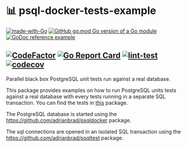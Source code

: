 # 📊 psql-docker-tests-example
[![made-with-Go](https://img.shields.io/badge/Made%20with-Go-1f425f.svg)](https://go.dev/)
[![GitHub go.mod Go version of a Go module](https://img.shields.io/github/go-mod/go-version/adrianbrad/psql-docker-tests-example)](https://github.com/adrianbrad/psql-docker-tests-example)
[![GoDoc reference example](https://img.shields.io/badge/godoc-reference-blue.svg)](https://godoc.org/adrianbrad/psql-docker-tests-example)

[![CodeFactor](https://www.codefactor.io/repository/github/adrianbrad/psql-docker-tests-example/badge)](https://www.codefactor.io/repository/github/adrianbrad/psql-docker-tests-example)
[![Go Report Card](https://goreportcard.com/badge/github.com/adrianbrad/psql-docker-tests-example)](https://goreportcard.com/report/github.com/adrianbrad/psql-docker-tests-example)
[![lint-test](https://github.com/adrianbrad/psql-docker-tests-example/workflows/lint-test/badge.svg)](https://github.com/adrianbrad/psql-docker-tests-example/actions?query=workflow%3Alint-test)
[![codecov](https://codecov.io/gh/adrianbrad/psql-docker-tests-example/branch/main/graph/badge.svg)](https://codecov.io/gh/adrianbrad/psql-docker-tests-example)
---
Parallel black box PostgreSQL unit tests run against a real database.

This package provides examples on how to run PostgreSQL units tests against a real database
with every tests running in a separate SQL transaction. You can find the tests in [this](https://github.com/adrianbrad/psql-docker-tests-example/tree/main/internal/psql) package.

The PostgreSQL database is started using the https://github.com/adrianbrad/psqldocker package.

The sql connections are opened in an isolated SQL transaction using the https://github.com/adrianbrad/psqltest package.